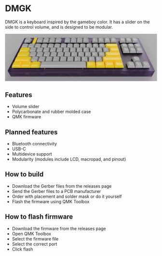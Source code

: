 
# DMGK
DMGK is a keyboard inspired by the gameboy color. It has a slider on the side to control volume, and is designed to be modular. 
<!-- image is in images/ -->
![DMGK](https://github.com/t0kies/DMGK/raw/main/images/purple_caps.PNG)

## Features
- Volume slider
- Polycarbonate and rubber molded case
- QMK firmware

## Planned features
- Bluetooth connectivity
- USB-C
- Multidevice support
- Modularity (modules include LCD, macropad, and pinout)

## How to build
- Download the Gerber files from the releases page
- Send the Gerber files to a PCB manufacturer
- Order with placement and solder mask or do it yourself
- Flash the firmware using QMK Toolbox

## How to flash firmware
- Download the firmware from the releases page
- Open QMK Toolbox
- Select the firmware file
- Select the correct port
- Click flash




